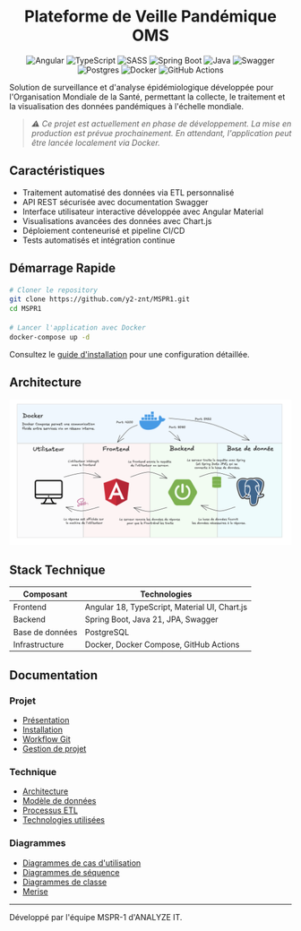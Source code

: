 <div align="center">

# Plateforme de Veille Pandémique OMS

![Angular](https://img.shields.io/badge/angular-%23DD0031.svg?style=for-the-badge&logo=angular&logoColor=white)
![TypeScript](https://img.shields.io/badge/typescript-%23007ACC.svg?style=for-the-badge&logo=typescript&logoColor=white)
![SASS](https://img.shields.io/badge/SASS-hotpink.svg?style=for-the-badge&logo=SASS&logoColor=white)
![Spring Boot](https://img.shields.io/badge/Spring_Boot-6DB33F?style=for-the-badge&logo=spring-boot&logoColor=white)
![Java](https://img.shields.io/badge/java-%23ED8B00.svg?style=for-the-badge&logo=openjdk&logoColor=white)
![Swagger](https://img.shields.io/badge/Swagger-85EA2D?style=for-the-badge&logo=Swagger&logoColor=white)
![Postgres](https://img.shields.io/badge/postgres-%23316192.svg?style=for-the-badge&logo=postgresql&logoColor=white)
![Docker](https://img.shields.io/badge/docker-%230db7ed.svg?style=for-the-badge&logo=docker&logoColor=white)
![GitHub Actions](https://img.shields.io/badge/github%20actions-%232671E5.svg?style=for-the-badge&logo=githubactions&logoColor=white)

</div>

Solution de surveillance et d'analyse épidémiologique développée pour l'Organisation Mondiale de la Santé, permettant la collecte, le traitement et la visualisation des données pandémiques à l'échelle mondiale.

> _⚠️ Ce projet est actuellement en phase de développement. La mise en production est prévue prochainement. En attendant, l'application peut être lancée localement via Docker._

## Caractéristiques

- Traitement automatisé des données via ETL personnalisé
- API REST sécurisée avec documentation Swagger
- Interface utilisateur interactive développée avec Angular Material
- Visualisations avancées des données avec Chart.js
- Déploiement conteneurisé et pipeline CI/CD
- Tests automatisés et intégration continue

## Démarrage Rapide

```bash
# Cloner le repository
git clone https://github.com/y2-znt/MSPR1.git
cd MSPR1

# Lancer l'application avec Docker
docker-compose up -d
```

Consultez le [guide d'installation](docs/installation.md) pour une configuration détaillée.

## Architecture

![Architecture](docs/ressources/architecture-docker-fullstack-angular-spring-postgres.png)

## Stack Technique

| Composant       | Technologies                                  |
| --------------- | --------------------------------------------- |
| Frontend        | Angular 18, TypeScript, Material UI, Chart.js |
| Backend         | Spring Boot, Java 21, JPA, Swagger            |
| Base de données | PostgreSQL                                    |
| Infrastructure  | Docker, Docker Compose, GitHub Actions        |

## Documentation

### Projet

- [Présentation](docs/brief.md)
- [Installation](docs/installation.md)
- [Workflow Git](docs/git-workflow.md)
- [Gestion de projet](docs/project-management.md)

### Technique

- [Architecture](docs/architecture/)
- [Modèle de données](docs/data-model.md)
- [Processus ETL](docs/etl.md)
- [Technologies utilisées](docs/tech-stack.md)

### Diagrammes

- [Diagrammes de cas d'utilisation](docs/ressources/diagrams/use-case/use-case-diagram.png)
- [Diagrammes de séquence](docs/ressources/diagrams/sequence)
- [Diagrammes de classe](docs/ressources/diagrams/class)
- [Merise](docs/ressources/diagrams/merise)

---

Développé par l'équipe MSPR-1 d'ANALYZE IT.
